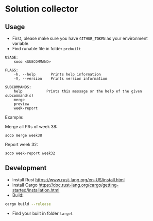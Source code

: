 # Solution collector

## Usage

- First, please make sure you have `GITHUB_TOKEN` as your environment variable.
- Find runable file in folder `prebuilt`

```
USAGE:
    soco <SUBCOMMAND>

FLAGS:
    -h, --help       Prints help information
    -V, --version    Prints version information

SUBCOMMANDS:
    help           Prints this message or the help of the given subcommand(s)
    merge
    preview
    week-report
```

Example:

Merge all PRs of week 38:
```
soco merge week38
```

Report week 32:
```
soco week-report week32
```

## Development

- Install Rust https://www.rust-lang.org/en-US/install.html
- Install Cargo https://doc.rust-lang.org/cargo/getting-started/installation.html
- Build:

```sh
cargo build --release
```
- Find your built in folder `target`
